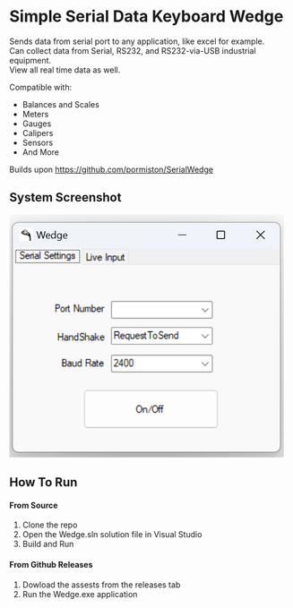 
# Simple Serial Data Keyboard Wedge

Sends data from serial port to any application, like excel for example.  
Can collect data from Serial, RS232, and RS232-via-USB industrial equipment.  
View all real time data as well. 

Compatible with:
* Balances and Scales
* Meters
* Gauges
* Calipers
* Sensors 
* And More

Builds upon https://github.com/pormiston/SerialWedge

## System Screenshot
![system_gui](https://raw.githubusercontent.com/jglatts/SerialWedge/refs/heads/master/images/gui2.png)


## How To Run
#### From Source
1. Clone the repo
2. Open the Wedge.sln solution file in Visual Studio
3. Build and Run 

#### From Github Releases 
1. Dowload the assests from the releases tab
2. Run the Wedge.exe application 
